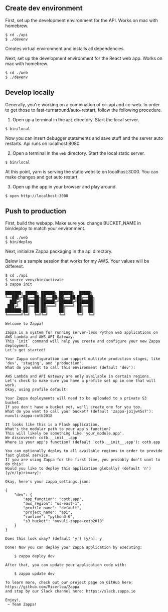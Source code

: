 
## Create dev environment

First, set up the development environment for the API.  Works on mac with homebrew.

```
$ cd ./api
$ ./devenv
```

Creates virtual environment and installs all dependencies.


Next, set up the development environment for the React web app.  Works on mac with homebrew.

```
$ cd ./web
$ ./devenv
```

## Develop locally

Generally, you're working on a combination of cc-api and cc-web.  In order to get those to fast-turnaround/auto-restart, follow the following procedure.

1. Open up a terminal in the `api` directory.  Start the local server.

```
$ bin/local
```

Now you can insert debugger statements and save stuff and the server auto restarts.  Api runs on localhost:8080

2. Open a terminal in the `web` directory.  Start the local static server.

```
$ bin/local
```

At this point, yarn is serving the static website on localhost:3000.  You can make changes and get auto restart.

3. Open up the app in your browser and play around.

```
$ open http://localhost:3000
```


## Push to production

First, build the webapp.  Make sure you change BUCKET_NAME in bin/deploy to match your environment.

```
$ cd ./web
$ bin/deploy
```

Next, initialize Zappa packaging in the api directory.

Below is a sample session that works for my AWS.  Your values will be different.

```
$ cd ./api
$ source venv/bin/activate
$ zappa init

███████╗ █████╗ ██████╗ ██████╗  █████╗
╚══███╔╝██╔══██╗██╔══██╗██╔══██╗██╔══██╗
  ███╔╝ ███████║██████╔╝██████╔╝███████║
 ███╔╝  ██╔══██║██╔═══╝ ██╔═══╝ ██╔══██║
███████╗██║  ██║██║     ██║     ██║  ██║
╚══════╝╚═╝  ╚═╝╚═╝     ╚═╝     ╚═╝  ╚═╝

Welcome to Zappa!

Zappa is a system for running server-less Python web applications on AWS Lambda and AWS API Gateway.
This `init` command will help you create and configure your new Zappa deployment.
Let's get started!

Your Zappa configuration can support multiple production stages, like 'dev', 'staging', and 'production'.
What do you want to call this environment (default 'dev'): 

AWS Lambda and API Gateway are only available in certain regions. Let's check to make sure you have a profile set up in one that will work.
Okay, using profile default!

Your Zappa deployments will need to be uploaded to a private S3 bucket.
If you don't have a bucket yet, we'll create one for you too.
What do you want to call your bucket? (default 'zappa-jo1jw45s7'): nuvuli-zappa-cotb2018

It looks like this is a Flask application.
What's the modular path to your app's function?
This will likely be something like 'your_module.app'.
We discovered: cotb.__init__.app
Where is your app's function? (default 'cotb.__init__.app'): cotb.app

You can optionally deploy to all available regions in order to provide fast global service.
If you are using Zappa for the first time, you probably don't want to do this!
Would you like to deploy this application globally? (default 'n') [y/n/(p)rimary]: 

Okay, here's your zappa_settings.json:

{
    "dev": {
        "app_function": "cotb.app",
        "aws_region": "us-east-1",
        "profile_name": "default",
        "project_name": "api",
        "runtime": "python3.6",
        "s3_bucket": "nuvuli-zappa-cotb2018"
    }
}

Does this look okay? (default 'y') [y/n]: y

Done! Now you can deploy your Zappa application by executing:

	$ zappa deploy dev

After that, you can update your application code with:

	$ zappa update dev

To learn more, check out our project page on GitHub here: https://github.com/Miserlou/Zappa
and stop by our Slack channel here: https://slack.zappa.io

Enjoy!,
 ~ Team Zappa!


```
